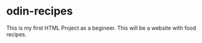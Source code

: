 # odin-recipes
This is my first HTML Project as a begineer.
This will be a website with food recipes.